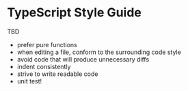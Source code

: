 # TypeScript Style Guide

TBD

- prefer pure functions
- when editing a file, conform to the surrounding code style
- avoid code that will produce unnecessary diffs
- indent consistently
- strive to write readable code
- unit test!
